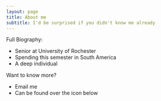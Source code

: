 ```yaml
---
layout: page
title: About me
subtitle: I'd be surprised if you didn't know me already  
---
```


Full Biography:

- Senior at University of Rochester
- Spending this semester in South America
- A deep individual

Want to know more?

- Email me 
 - Can be found over the icon below
